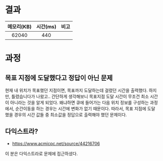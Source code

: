 # 결과

| 메모리(KB) | 시간(ms) | 비고 |
| :--------: | :------: | :--- |
| 62040 | 440 |      |

# 과정

## 목표 지점에 도달했다고 정답이 아닌 문제

현재 내 위치가 목표했던 지점이면, 목표까지 도달하는데 걸렸던 시간을 출력했다. 하지만, 틀렸습니다가 나왔고.. 간단하게 생각해보니 목표지점 도달 시간이 무조건 최소 시간이 아니라는 것을 알게 되었다. 왜냐하면 큐에 들어가는 다음 위치 정보를 구성하는 과정에서, 순간이동을 하는 경우는 시간에 변화가 없기 때문이다. 따라서, 목표 지점에 도달했을 경우의 시간 값들 중 최소값을 정답으로 출력해야 했던 문제이다.

## 다익스트라?

- https://www.acmicpc.net/source/44216706  

이 분은 다익스트라로 문제에 접근하셨다.